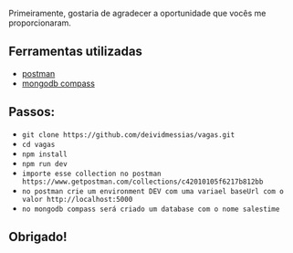 Primeiramente, gostaria de agradecer a oportunidade que vocês me proporcionaram.

## Ferramentas utilizadas
- [postman](https://www.postman.com/downloads)
- [mongodb compass](https://www.mongodb.com/try/download/compass)

## Passos:
- `git clone https://github.com/deividmessias/vagas.git`
- `cd vagas`
- `npm install`
- `npm run dev`
- `importe esse collection no postman https://www.getpostman.com/collections/c42010105f6217b812bb`
- `no postman crie um environment DEV com uma variael baseUrl com o valor http://localhost:5000`
- `no mongodb compass será criado um database com o nome salestime`

## Obrigado!
